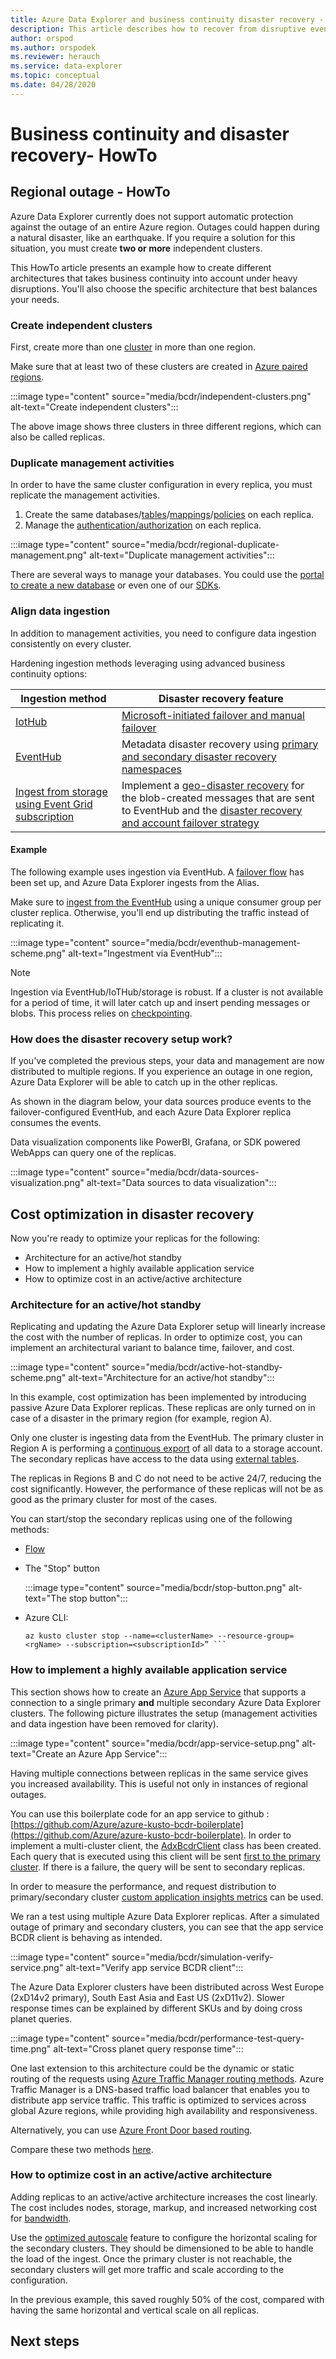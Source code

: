 ```yaml
---
title: Azure Data Explorer and business continuity disaster recovery - HowTo
description: This article describes how to recover from disruptive events.
author: orspod
ms.author: orspodek
ms.reviewer: herauch
ms.service: data-explorer
ms.topic: conceptual
ms.date: 04/28/2020
---
```


# Business continuity and disaster recovery- HowTo


## Regional outage - HowTo

Azure Data Explorer currently does not support automatic protection against the outage of an entire Azure region. Outages could happen during a natural disaster, like an earthquake. If you require a solution for this situation, you must create  **two or more**  independent clusters.

This HowTo article presents an example how to create different architectures that takes business continuity into account under heavy disruptions. You'll also choose the specific architecture that best balances your needs.

### Create independent clusters

First, create more than one [cluster](https://docs.microsoft.com/azure/data-explorer/create-cluster-database-portal) in more than one region.

Make sure that at least two of these clusters are created in [Azure paired regions](https://docs.microsoft.com/azure/best-practices-availability-paired-regions). 

:::image type="content" source="media/bcdr/independent-clusters.png" alt-text="Create independent clusters":::

The above image shows three clusters in three different regions, which can also be called replicas.

### Duplicate management activities

In order to have the same cluster configuration in every replica, you must replicate the management activities.

1. Create the same databases/[tables](https://docs.microsoft.com/azure/data-explorer/kusto/management/create-table-command)/[mappings](https://docs.microsoft.com/azure/data-explorer/kusto/management/create-ingestion-mapping-command)/[policies](https://docs.microsoft.com/azure/data-explorer/kusto/management/policies) on each replica.
1. Manage the [authentication/authorization](https://docs.microsoft.com/azure/data-explorer/kusto/management/security-roles) on each replica.

:::image type="content" source="media/bcdr/regional-duplicate-management.png" alt-text="Duplicate management activities":::

There are several ways to manage your databases. You could use the [portal to create a new database](https://docs.microsoft.com/azure/data-explorer/create-cluster-database-portal#create-a-database) or even one of our [SDKs](https://github.com/Azure/azure-sdk-for-net/tree/master/sdk/kusto/Microsoft.Azure.Management.Kusto).

### Align data ingestion

In addition to management activities, you need to configure data ingestion consistently on every cluster.

Hardening ingestion methods leveraging using advanced business continuity options:
<!-- I have no idea what that means -->

|Ingestion method  |Disaster recovery feature  |
|---------|---------|
|[IotHub](https://docs.microsoft.com/azure/iot-hub/iot-hub-ha-dr#cross-region-dr)  |[Microsoft-initiated failover and manual failover](https://docs.microsoft.com/azure/iot-hub/iot-hub-ha-dr#cross-region-dr) |
|[EventHub](https://docs.microsoft.com/azure/data-explorer/kusto/management/data-ingestion/eventhub) | Metadata disaster recovery using [primary and secondary disaster recovery namespaces](https://docs.microsoft.com/azure/event-hubs/event-hubs-geo-dr)     |
|[Ingest from storage using Event Grid subscription](https://docs.microsoft.com/azure/data-explorer/kusto/management/data-ingestion/eventgrid)  |  Implement a [geo-disaster recovery](https://docs.microsoft.com/azure/event-hubs/event-hubs-geo-dr) for the blob-created messages that are sent to EventHub and the [disaster recovery and account failover strategy](https://docs.microsoft.com/azure/storage/common/storage-disaster-recovery-guidance)       |

#### Example

The following example uses ingestion via EventHub. A [failover flow](https://docs.microsoft.com/azure/event-hubs/event-hubs-geo-dr#setup-and-failover-flow) has been set up, and Azure Data Explorer ingests <!-- data? --> from the Alias. 

Make sure to [ingest from the EventHub](https://docs.microsoft.com/azure/data-explorer/kusto/management/data-ingestion/eventhub) using a unique consumer group per cluster replica. Otherwise, you'll end up distributing the traffic instead of replicating it.

:::image type="content" source="media/bcdr/eventhub-management-scheme.png" alt-text="Ingestment via EventHub":::

> [!Note] 
> Ingestion via EventHub/IoTHub/storage is robust. If a cluster is not available for a period of time, it will later catch up and insert pending messages or blobs. This process relies on [checkpointing](https://docs.microsoft.com/azure/event-hubs/event-hubs-features#checkpointing).

### How does the disaster recovery setup work?
<!-- I think this is meant to be an explanation of what you've now set up -->

If you've completed the previous steps, your data and management are now distributed to multiple regions. If you experience an outage in one region, Azure Data Explorer will be able to catch up in the other replicas.

As shown in the diagram below, your data sources produce events to the failover-configured EventHub, and each Azure Data Explorer replica consumes the events.

Data visualization components like PowerBI, Grafana, or SDK powered WebApps can query one of the replicas.

:::image type="content" source="media/bcdr/data-sources-visualization.png" alt-text="Data sources to data visualization":::

## Cost optimization in disaster recovery

Now you're ready to optimize your replicas for the following:

* Architecture for an active/hot standby
* How to implement a highly available application service
* How to optimize cost in an active/active architecture

<!-- Some of these architectures are repeating the original text. Should consider where to put them. Also consider graphic consistency-->
### Architecture for an active/hot standby

Replicating and updating the Azure Data Explorer setup will linearly increase the cost with the number of replicas. In order to optimize cost, you can implement an architectural variant to balance time, failover, and cost.

:::image type="content" source="media/bcdr/active-hot-standby-scheme.png" alt-text="Architecture for an active/hot standby":::

In this example, cost optimization has been implemented by introducing passive Azure Data Explorer replicas. These replicas are only turned on in case of a disaster in the primary region (for example, region A).

Only one cluster is ingesting data from the EventHub. The primary cluster in Region A is performing a [continuous export](https://docs.microsoft.com/azure/data-explorer/kusto/management/data-export/continuous-data-export) of all data to a storage account. The secondary replicas have access to the data using [external tables](https://docs.microsoft.com/azure/data-explorer/kusto/query/schema-entities/externaltables).

The replicas in Regions B and C do not need to be active 24/7, reducing the cost significantly. However, the performance of these replicas will not be as good as the primary cluster for most of the cases.
<!-- clusters vs replicas- consistency not 100% -->

You can start/stop the secondary replicas using one of the following methods:

* [Flow](https://radennis.github.io/Ravit-Blog/blogs/SaveMoneyUsingFlow.html)
* The &quot;Stop&quot; button

   :::image type="content" source="media/bcdr/stop-button.png" alt-text="The stop button":::

* Azure CLI: 

  ```kusto
  az kusto cluster stop --name=<clusterName> --resource-group=<rgName> --subscription=<subscriptionId>” ```

### How to implement a highly available application service

This section shows how to create an [Azure App Service](https://azure.microsoft.com/services/app-service/) that supports a connection to a single primary **and** multiple secondary Azure Data Explorer clusters. The following picture illustrates the setup (management activities and data ingestion have been removed for clarity).

:::image type="content" source="media/bcdr/app-service-setup.png" alt-text="Create an Azure App Service":::

Having multiple connections between replicas in the same service gives you increased availability. This is useful not only in instances of regional outages.  

You can use this boilerplate code for an app service to github : [https://github.com/Azure/azure-kusto-bcdr-boilerplate](https://github.com/Azure/azure-kusto-bcdr-boilerplate). In order to implement a multi-cluster client, the [AdxBcdrClient](https://github.com/Azure/azure-kusto-bcdr-boilerplate/blob/master/webapp/ADX/AdxBcdrClient.cs) class has been created. Each query that is executed using this client will be sent [first to the primary cluster](https://github.com/Azure/azure-kusto-bcdr-boilerplate/blob/26f8c092982cb8a3757761217627c0e94928ee07/webapp/ADX/AdxBcdrClient.cs#L69). If there is a failure, the query will be sent to secondary replicas.

In order to measure the performance, and request distribution to primary/secondary cluster [custom application insights metrics](https://docs.microsoft.com/azure/azure-monitor/app/api-custom-events-metrics) can be used. 

We ran a test using multiple Azure Data Explorer replicas. After a simulated outage of primary and secondary clusters, you can see that the app service BCDR client is behaving as intended.

:::image type="content" source="media/bcdr/simulation-verify-service.png" alt-text="Verify app service BCDR client":::

The Azure Data Explorer clusters have been distributed across West Europe (2xD14v2 primary), South East Asia and East US (2xD11v2). Slower response times can be explained by different SKUs and by doing cross planet queries.

:::image type="content" source="media/bcdr/performance-test-query-time.png" alt-text="Cross planet query response time":::

One last extension to this architecture could be the dynamic or static routing of the requests using [Azure Traffic Manager routing methods](https://docs.microsoft.com/azure/traffic-manager/traffic-manager-routing-methods). Azure Traffic Manager is a DNS-based traffic load balancer that enables you to distribute app service traffic. This traffic is optimized to services across global Azure regions, while providing high availability and responsiveness. 

Alternatively, you can use [Azure Front Door based routing](https://docs.microsoft.com/azure/frontdoor/front-door-routing-methods). 

Compare these two methods [here](https://docs.microsoft.com/azure/frontdoor/front-door-lb-with-azure-app-delivery-suite).

### How to optimize cost in an active/active architecture

Adding replicas to an active/active architecture increases the cost linearly. The cost includes nodes, storage, markup, and increased networking cost for [bandwidth](https://azure.microsoft.com/pricing/details/bandwidth/).

Use the [optimized autoscale](https://docs.microsoft.com/azure/data-explorer/manage-cluster-horizontal-scaling#optimized-autoscale-preview) feature to configure the horizontal scaling for the secondary clusters. They should be dimensioned to be able to handle the load of the ingest. Once the primary cluster is not reachable, the secondary clusters will get more traffic and scale according to the configuration. 

In the previous example, this saved roughly 50% of the cost, compared with having the same horizontal and vertical scale on all replicas.

## Next steps
